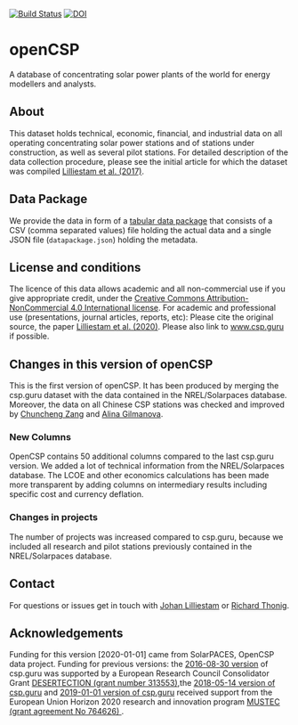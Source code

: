 [![Build Status](https://travis-ci.org/repolicy/csp-guru.svg?branch=master)](https://travis-ci.org/repolicy/csp-guru)
[![DOI](https://zenodo.org/badge/DOI/10.5281/zenodo.1318151.svg)](https://doi.org/10.5281/zenodo.1318151)
# openCSP
A database of concentrating solar power plants of the world for energy modellers and analysts.

## About
This dataset holds technical, economic, financial, and industrial data on all operating concentrating solar power stations and of stations under construction, as well as several pilot stations. For detailed description of the data collection procedure, please see the initial article for which the dataset was compiled [Lilliestam et al. (2017)](https://doi.org/10.1038/nenergy.2017.94).


## Data Package
We provide the data in form of a [tabular data package](https://frictionlessdata.io/specs/tabular-data-package/) that consists of a CSV (comma separated values) file holding the actual data and a single JSON file (`datapackage.json`) holding the metadata.


## License and conditions
The licence of this data allows academic and all non-commercial use if you give appropriate credit, under the [Creative Commons Attribution-NonCommercial 4.0 International license](https://creativecommons.org/licenses/by-nc/4.0/).
For academic and professional use (presentations, journal articles, reports, etc): Please cite the original source, the paper [Lilliestam et al. (2020)](https://doi.org/10.1080/15567249.2020.1773580). Please also link to www.csp.guru if possible.

## Changes in this version of openCSP
This is the first version of openCSP. It has been produced by merging the csp.guru dataset with the data contained in the NREL/Solarpaces database. Moreover, the data on all Chinese CSP stations was checked and improved by [Chuncheng Zang](mailto:zangchch@mail.iee.ac.cn) and [Alina Gilmanova](mailto:alina@mail.iee.ac.cn>).

### New Columns
OpenCSP contains 50 additional columns compared to the last csp.guru version. We added a lot of technical information from the NREL/Solarpaces database. The LCOE and other economics calculations has been made more transparent by adding columns on intermediary results including specific cost and currency deflation.


### Changes in projects
The number of projects was increased compared to csp.guru, because we included all research and pilot stations previously contained in the NREL/Solarpaces database.


## Contact
For questions or issues get in touch with [Johan Lilliestam](mailto:johan.lilliestam@iass-potsdam.de) or [Richard Thonig](mailto:richard.thonig@iass-potsdam.de).


## Acknowledgements
Funding for this version [2020-01-01] came from SolarPACES, OpenCSP data project.
Funding for previous versions: the [2016-08-30 version](https://doi.org/10.5281/zenodo.1342716)  of csp.guru was supported by a European Research Council Consolidator Grant [DESERTECTION (grant number 313553)](https://cordis.europa.eu/project/rcn/106709_de.html),the [2018-05-14 version of csp.guru](https://doi.org/10.5281/zenodo.1318152) and [2019-01-01 version of csp.guru](https://doi.org/10.5281/zenodo.3466625) received support from the European Union Horizon 2020 research and innovation program [MUSTEC (grant agreement No 764626) ](https://cordis.europa.eu/project/rcn/211264_en.html).
